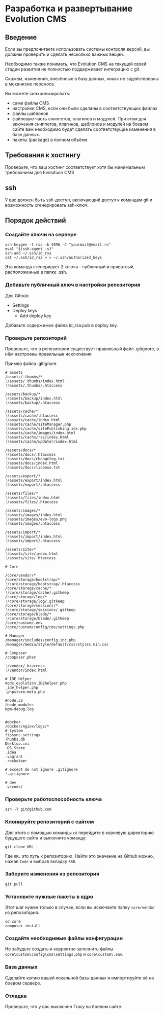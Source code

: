 # Разработка и развертывание Evolution CMS #

## Введение ##
Если вы предпочитаете использовать системы контроля версий, вы должны проверить и сделать несколько важных вещей.

Необходимо также понимать, что Evolution CMS на текущей своей стадии развития не полностью поддерживает интеграцию с git. 

Скажем, изменения, внесённые в базу данных, никак не задействованы в механизме переноса.

Вы можете синхронизировать:
- сами файлы CMS
- настройки CMS, если они были сделаны в соответствующих файлах
- файлы шаблонов
- файловую часть сниппетов, плагинов и модулей. При этом для вкючения сниппетов, плагинов, шаблонов и модулей на боевом сайте вам необходимо будет сделать соответствущие изменения в базе данных.
- пакеты (package) в полном объёме

## Требования к хостингу ##
Проверьте, что ваш хостинг соответствует хотя бы минимальным требованиям для Evolutuon CMS

## ssh  ## 
У вас должен быть ssh-доступ, включающий доступ к командам git и возможность сгенерировать ssh-ключ.

## Порядок действий ##

### Создайте ключи на сервере ###
```shell
ssh-keygen -t rsa -b 4096 -C "yourmail@email.ru"
eval "$(ssh-agent -s)"
ssh-add ~/.ssh/id_rsa
cat ~/.ssh/id_rsa > > ~/.ssh/authorized_keys
```
Эта команда сгенерирует 2 ключа - публичный и приватный, расположенные в папке .ssh.

### Добавьте публичный ключ в настройки репозитория ###

Для Github:
* Settings
* Deploy keys
	* Add deploy key

Добавьте содержимое файла id_rsa.pub в deploy key.

### Проверьте репозиторий ###
Проверьте, что в репозитории существует правильный файл .gitignore, в нём настроены правильные исключения.

Пример файла .gitignore

```
# assets
/assets/.thumbs/*
!/assets/.thumbs/index.html
!/assets/.thumbs/.htaccess

/assets/backup/*
!/assets/backup/index.html
!/assets/backup/.htaccess

/assets/cache/*
!/assets/cache/.htaccess
!/assets/cache/index.html
!/assets/cache/siteManager.php
!/assets/cache/sitePublishing.idx.php
!/assets/cache/images/index.html
!/assets/cache/rss/index.html
!/assets/cache/updater/index.html

/assets/docs/*
!/assets/docs/.htaccess
!/assets/docs/changelog.txt
!/assets/docs/index.html
!/assets/docs/license.txt

/assets/export/*
!/assets/export/index.html
!/assets/export/.htaccess

/assets/files/*
!/assets/files/index.html
!/assets/files/.htaccess

/assets/images/*
!/assets/images/index.html
!/assets/images/evo-logo.png
!/assets/images/.htaccess

/assets/import/*
!/assets/import/index.html
!/assets/import/.htaccess

/assets/site/*
!/assets/site/index.html
!/assets/site/.htaccess

# Core

/core/vendor/*
/core/storage/bootstrap/*
!/core/storage/bootstrap/.htaccess
/core/storage/cache/*
!/core/storage/cache/.gitkeep
/core/storage/log/*
!/core/storage/log/.gitkeep
/core/storage/sessions/*
!/core/storage/sessions/.gitkeep
/core/storage/blade/*
!/core/storage/blade/.gitkeep
/core/custom/.env
/core/custom/config/cms/settings.php

# Manager
/manager/includes/config.inc.php
/manager/media/style/default/css/styles.min.css

# Composer
/composer.phar

!/vendor/.htaccess
!/vendor/index.html

# IDE Helper
modx_evolution.IDEhelper.php
_ide_helper.php
.phpstorm.meta.php

#node.JS
/node_modules
npm-debug.log


#docker
/docker/nginx/logs/*
# System
ftpsync.settings
Thumbs.db
Desktop.ini
.DS_Store
.idea
.vagrant
.rocketeer

# except do not ignore .gitignore
!.gitignore

# dev
.vscode/
```

### Проверьте работоспособность ключа ### 

```shell
ssh -T git@github.com
```
### Клонируйте репозиторий с сайтом ###
Для этого с помощью команды `cd` перейдите в корневую директорию будущего сайта и выполните команду:
```shell
git clone URL .
```
Где `URL` это путь к репозиторию. Найти это значение на Github можно, нажав `Code` и выбрав вкладку `SSH`.


### Заберите изменения из репозитория ###
```shell
git pull
```

### Установите нужные пакеты в ядро ###
Этот шаг нужен только в случае, если вы искючаете папку `core/vendor` из репозитория.

```shell
cd core
composer install
```

### Создайте необходимые файлы конфигурации ###
Не забудьте создать и корректно заполнить файлы `core\custom\config\cms\settings.php` и `core\custom\.env`.

### База данных ###
Сделайте копию вашей локальной базы данных и импортируйте её на боевом сервере.

### Отладка ###
Проверьте, что у вас выключен Tracy на боевом сайте.
